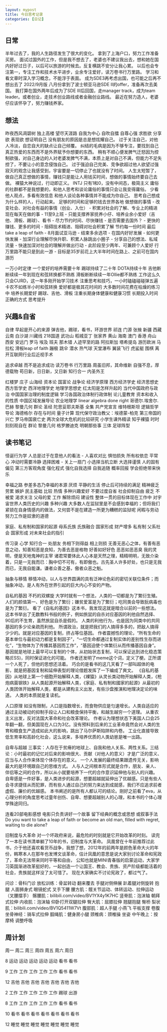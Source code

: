 ```yaml
---
layout: mypost
title: 今日思考记录
categories: [日记]
---
```


## 日常
半年过去了，我的人生路径发生了很大的变化。
拿到了上海户口，努力工作准备买房。
面试过国外的工作，但是我不想去了，老婆也不建议我出去，想和她在国内好好过日子，以后可以旅游的时候去。反复横跳不安分让我心累。
以后也会专注第一，专注工作和技术水平进步，业余专注爱好，读万卷书行万里路。
学习和看文章时深入学习概念，不能浮于表面。
成为SDE3再考虑出国，也可能之后再不想出去了
2022/9月版
八月份拿到了波士顿亚马逊SDE II的offer，准备再次去美国。
我打算在国外两年后成为了SDE III后回国，走manager track，成为team leader。或者创业，走技术创业路线或者金融创业路线。
最近在努力造人，老婆仔应该怀孕了，努力赚钱养家。

## 想法
昨夜西风凋碧树 独上高楼 望尽天涯路
自我为中心 自吹自擂 自尊心强 求胜欲 分享欲 表现欲 想证明自己
没有朋友的原因是总是想炫耀自己。
过于关注自己，对他人冷淡，自恋自大的缺点让自己倾覆。
纠结的毛病是因为不够专注，要找到自己真正热爱的东西而不是外界赋予你想要的东西。
稍有不顺心便发脾气迁怒因为控制欲强，对自己身边的人对老婆发脾气不满，本质上是对自己不满，但能力不足失控了，不要让小的意念侵蚀自己。
过于强迫自己完美、竞争欲超过他人欲望过强
寂灭的观念让我感受到，宇宙要是一切停止了也就没有了时间。
人生太短暂了，做自己真正想做的事情，赚钱只是能让人用钱买时间，想做的事情始终要自己去做。
裸猿大神说过，行动即正义。
INTJ
只有1和0，没有中间态，极简主义
庸俗的社群都不是我想要的，和他人思考和谈论庸俗的事情只会让我变得庸俗。
少看他人观点，多看有效信息
和他人谈论各种事情并不能成为你自己。
思考自己想成为什么样的人，行动起来。
足够的时间和足够的钱去世界各地
做想做的事情 - 改变社会、对社会有益的事情（创业、入仕） - 积累对社会的了解、专业上的精进
现在每天在做的事 - 11至9上班 - 只能支撑养家抚养小仔、培养业余小爱好（吉他、滑板、踢球）、看书 - 尽力节约时间、尽快赚钱 - 
是否需要去国外？ - 更快的赚钱、更多的时间 - 阻碍技术精进、阻碍对社会积累了解
节约每一份时间 最后take a leap of faith - 8月面试亚马逊 - 结束多余选项 - 在国内好好发展 - 如何更快发展 - 加深行业理解尽快升职、积累人脉跳出小圈子 - 分享自己的想法、私域流量 - 
快速加深对社会的理解并做出行动 - 此阶段至少两年、可兼顾个人爱好
行万里路不能只是到此一游 - 目标是35岁前花上大半年时间在路上、之前可在国内游历

一万小时定律 一个爱好的培养需要十年 踢球持续了二十年 DOTA持续十年 吉他断断续续一年到现在和弦转换都不熟练 滑板断断续续一年Ollie都不熟练 工作这么久只会CURD，这一年多刚开始学习技术
注重思考和技巧，一小时磕磕碰碰弹五遍卡农不如练半小时和弦转换 爱好都是极其花时间的 大多数时间花费在枯燥的练习中
培养长期爱好 踢球、吉他、滑板 注重长期身体健康和健康习惯
长期投入时间 正确的方式 思考提升

## 兴趣&自省
自律
早起是开心的来源
弹吉他，踢球，看书，环游世界
祁连 门源 张掖 新疆 西藏 云南 白沙湖 川藏线 218国道 武功山 稻城亚丁 张家界 黄山 海南 澳门 香港 舟山 西安 安远门 罗马 埃及 班夫
那木错 人迹罕至的路
阿拉斯加 塔希提岛 游历欧洲
马拉松 滑板leap of faith 蹦极 跳伞 潜水 热气球 天堂瀑布 翼装飞行 虎鲨艇 围棋
离开互联网行业后近视手术

追求卓越 而不是追求成功
读万卷书 行万里路
周虽旧邦，其命维新
自强不息，厚德载物
苟日新，日日新，又日新
知行合一
内圣外王

红楼梦
庄子
山海经
资本论
国富论
战争论
经济学原理
西方经济学史
经济思想史
西方哲学史
西洋地理学史
地理学思想史
红太阳是怎样升起的
当代中国政府与政治
中国国家治理的制度逻辑
学习各国政治体制行政体制
论儿童教育
资本和收入的性质
中国区域发展导论
农业地理学
linear algebra done right
哥德尔.埃舍尔.巴赫
黎曼几何
群论
圣经
陀思妥耶夫斯基 全集
共产党宣言
维特根斯坦 逻辑哲学导论
海德格尔 存在与时间
量子计算
现代保守政治教父：埃德蒙-柏克
第三帝国的兴亡
罗马帝国衰亡史
两次全球大危机的比较研究
小学生课外精读
知乎裸猿
时时刻刻观自在
群论 黎曼几何 格罗滕迪克
明朝那些事
三体
足球阵型

## 读书笔记
怪诞行为学
人总是过于在意他人的看法 - 人喜欢对比
惧怕损失 所有权依恋 平常心
冲动时需要冷静
选择困难 - 关上一扇门
小选择当机立断 大选择谨慎
人的固有偏见 第三方客观角度
强化程式 强化自我选择 自我追随 概率回报
学会拒绝带来快乐

幸福之路
参差多态乃幸福的本源
厌烦 平静的生活 停止后可持续的满足
精神疲乏 劳累
嫉妒 民主基础 比较
热情 多种兴趣爱好 不要过度自省 社会抑制自由 疲乏
不被爱 渴求关注
父母的爱
工作 解除烦闷 建设性 整体一贯的目标体现在工作中
对宇宙世界人类历史的兴趣 多种兴趣
大多数人在监狱里是不会感到幸福的；但将我们紧锁在自身情感内的做法，又何尝不是在建造一所更为糟糕的监狱呢
闲暇与劳动 努力工作是奴隶的道德

家庭、私有制和国家的起源
母系氏族 氏族融合 国家形成 财产增多 私有制 父系社会 国家形成
对未来社会的指引

传习录
心学 知行合一
处朋友 务相下则得益 相上则损
无善无恶心之体，有善有恶意之动，知善知恶是良知，为善去恶是格物
好善如好好色 恶恶如恶恶臭
我的灵明，便是天地鬼神的主宰
诸君常要体此人心本是天然之理，精精明明，无致介染着，只是一无我而已：胸中切不可有，有即傲也。古先圣人许多好处，也只是无我而已，无我自能谦。谦者众善之基，傲者众恶之魁。

抽象与移情
移情冲动，以人与世界圆满的具有泛神论色彩的密切关联位条件；而抽象冲动，是人有外在世界引起的巨大内心不安的产物。

自私的基因
不朽的双螺旋
大学时就有一个想法，人类的一切都是为了繁衍生殖。人们的颜值第一、好色是为了繁衍；嫌贫爱富是为了繁衍；吃同类会导致朊病毒也是为了繁衍。
看了《自私的基因》这本书，我发现这就是暗合以前的一些想法。
这本书举出了无数教科书般的例子，例如旅鼠的自杀对应基因的利他自然选择、90后的不生育，虽然旅鼠自杀是假的。
人类的利他行为，也是因为同类中的共同基因的多少论亲疏而利他。
所谓政治，就是把我们的人搞得多多的，把敌人搞得少少的。就是对应基因的复制，挤占等位基因。
作者震撼性的理论，“所有生命的基本单位与最初动力都是复制因子”，“一切生命都通过复制实体的差别性生存而进化”，“生物体为了传播其基因而工作”，“基因迫使个体繁衍从而传播基因自身”。
基因就是地球上最早可以复制的个体，从初始状态复制，可以保证达到进化稳态策略(ESS)，同时保证进化的可能。
作者还发明了meme这个词，定义了梗。正所谓一个人死了，但他的思想还活着。
巧合的是看书的这几天看了一部叫超体的电影，就是把基因复制和延伸表型的理论借题发挥了一下编成了爽文。
《自私的基因》从地球上第一个细胞开始解释人类，《裸猿》从灵长类动物开始解释人类，《枪炮病菌钢铁》从人类起源开始解释人类，《家庭、私有制和國家的起源》从最初的人类团体开始解释人类，都是从建构主义出发，有些沙盘推演和地理决定论的味道。
人类的本质就是复读机。

人口原理
如没有限制，人口是指数增长，而食物供应是匀速增长。人类自适应的通过主动被动的抑制手段让人口和粮食保持平衡，和越生越穷一个道理。
从重农主义出发，反对法国大革命和社会改革理论。
作者认为理想状态下美国人口会25年翻一翻，但美国现在人口为3亿。没有预料到后来的工业革命竟然会对人类的生育和粮食生产造成如此大的影响，跳出了马尔萨斯陷阱和内卷。
工业化直接导致低生育率和高龄化社会，这么说来，多培养优质的人类幼崽是唯一出路。

自卑与超越
三事实：人存在于贫瘠的地球上、自我和他人关系、两性关系。三结论：小时最初的记忆对后来的影响很大、贡献（对他人的意义）才是广泛的意义、应当与人合作来体现个体存在的意义。
一个人发展的最终结果跟遗传无关，影响最大的是环境跟自己的思维方式。
人与人之间根本形式就是合作，朋友、亲人、伴侣等之间的合作，所以从小就要培养下一代的合作意识延伸他与别人的兴趣。
自卑感是一件好事，是人类进步的起源，想要超越就延伸出了优越感。只是有些人会寻求捷径从而犯罪，而有些人通过自己的努力来达到成就感，我们不应追求前者虚假、廉价的优越感。
本书阐述的是所有人都认可的结论。刚好之前看了eva，从心理分析的角度思考过童年创伤、自卑、想要超越别人的心理，和本书的个体心理学殊途同归。

连看20部电影感想
电影只负责讲好一个故事 留下经典的概念或思想 或叙事手法
Do you want to take a leap of faith or become an old man, filled with regret, waiting to die alone?

旧制度与大革命
对一个坏政府来说，最危险的时刻就是它开始改革的时刻。
读完了一本在读书清单躺了10年的书，旧制度与大革命。
凤凰曾在十年前推荐过此书，介于他还喜欢看货币战争，我想了想，2012年的前两年是颜色革命大火的年份，韩寒本人在那年也发博文谈革命，估计凤凰的意思是说大家别讨论革命和宪政了，革命无法带来同时平等和自由，
公知也就是MINI青春版的启蒙运动，大家学习英国渐进改革挺好的，一起创造一个让国王、教会、贵族、资产阶级都能活着的社会，贵族就这样没了太可惜了。
现在大家确实不讨论宪政了，都过气了。

问诊：骨科门诊
放松训练：骨盆转动 翻来覆去 手腿对侧伸展 趴着腿对侧旋转 抱腿 人面狮身式 眼镜蛇式 叉手下腰
腰方肌：髋关节运动、体转运动、拉伸运动（叉腰摆手）
髂腰肌：bilibili.com/video/BV1YX4y1K7HC
竖脊肌：泡沫轴 朝拜式拉伸
内收肌：泡沫轴 仰卧打开双腿拉伸
臀大肌：屈膝拉伸 翘腿抱腿 臀桥
梨状肌：bilibili.com/video/BV1Q5411W7Vt
腹部肌：超人手腿 小燕飞 平板支撑 卷腹
坐骨神经：骑车式拉伸
腘绳肌：健身房小腿
颈椎病：颈椎操 坐姿
中午晚上：按摩椅 调整呼吸

## 周计划
   周一 周二 周三 周四 周五 周六 周日

8  运动 运动 运动 运动 运动 看书 看书

9  工作 工作 工作 工作 工作 看书 看书

12 吉他 吉他 吉他 吉他 吉他 吉他 吉他

2  工作 工作 工作 工作 工作 踢球 出游

8  工作 工作 工作 工作 工作 看书 看书

10 看书 看书 看书 看书 看书 看书 看书

12 睡觉 睡觉 睡觉 睡觉 睡觉 睡觉 睡觉
